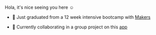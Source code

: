 Hola, it's nice seeing you here :relaxed:



- :book:   Just graduated from a 12 week intensive bootcamp with [Makers](https://makers.tech/about-us/)

- :seedling: Currently collaborating in a group project on this [app](https://github.com/golden-hour/golden-hour-backend) 
